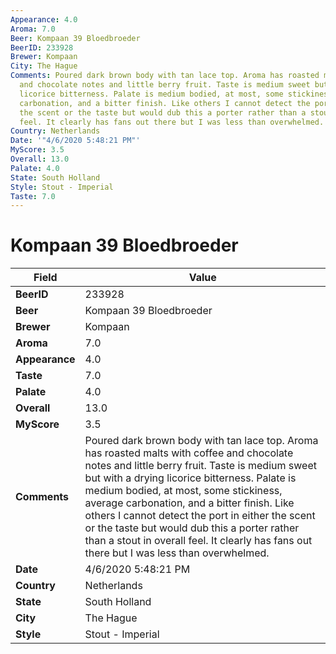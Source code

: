 ```yaml
---
Appearance: 4.0
Aroma: 7.0
Beer: Kompaan 39 Bloedbroeder
BeerID: 233928
Brewer: Kompaan
City: The Hague
Comments: Poured dark brown body with tan lace top. Aroma has roasted malts with coffee
  and chocolate notes and little berry fruit. Taste is medium sweet but with a drying
  licorice bitterness. Palate is medium bodied, at most, some stickiness, average
  carbonation, and a bitter finish. Like others I cannot detect the port in either
  the scent or the taste but would dub this a porter rather than a stout in overall
  feel. It clearly has fans out there but I was less than overwhelmed.
Country: Netherlands
Date: '"4/6/2020 5:48:21 PM"'
MyScore: 3.5
Overall: 13.0
Palate: 4.0
State: South Holland
Style: Stout - Imperial
Taste: 7.0
---
```


# Kompaan 39 Bloedbroeder

| Field         | Value |
|---------------|-------|
| **BeerID** | 233928 |
| **Beer** | Kompaan 39 Bloedbroeder |
| **Brewer** | Kompaan |
| **Aroma** | 7.0 |
| **Appearance** | 4.0 |
| **Taste** | 7.0 |
| **Palate** | 4.0 |
| **Overall** | 13.0 |
| **MyScore** | 3.5 |
| **Comments** | Poured dark brown body with tan lace top. Aroma has roasted malts with coffee and chocolate notes and little berry fruit. Taste is medium sweet but with a drying licorice bitterness. Palate is medium bodied, at most, some stickiness, average carbonation, and a bitter finish. Like others I cannot detect the port in either the scent or the taste but would dub this a porter rather than a stout in overall feel. It clearly has fans out there but I was less than overwhelmed. |
| **Date** | 4/6/2020 5:48:21 PM |
| **Country** | Netherlands |
| **State** | South Holland |
| **City** | The Hague |
| **Style** | Stout - Imperial |
